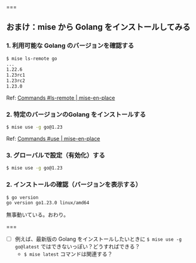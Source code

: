 
===


## おまけ：mise から Golang をインストールしてみる

### 1. 利用可能な Golang のバージョンを確認する

```sh
$ mise ls-remote go
...
1.22.6
1.23rc1
1.23rc2
1.23.0
```

Ref: [Commands #ls-remote | mise-en-place](https://mise.jdx.dev/cli/#mise-ls-remote-options-tool-version-prefix)

### 2. 特定のバージョンのGolang をインストールする

```sh
$ mise use -g go@1.23
```

Ref: [Commands #use | mise-en-place](https://mise.jdx.dev/cli/#mise-use-options-tool-version)

### 3. グローバルで設定（有効化）する

```sh
$ mise use -g go@1.23
```
### 2. インストールの確認（バージョンを表示する）

```console
$ go version
go version go1.23.0 linux/amd64
```

無事動いている。おわり。

===

- [ ] 例えば、最新版の Golang をインストールしたいときに `$ mise use -g go@latest` ではできないっぽい？どうすればできる？
    - `$ mise latest` コマンドは関連する？
